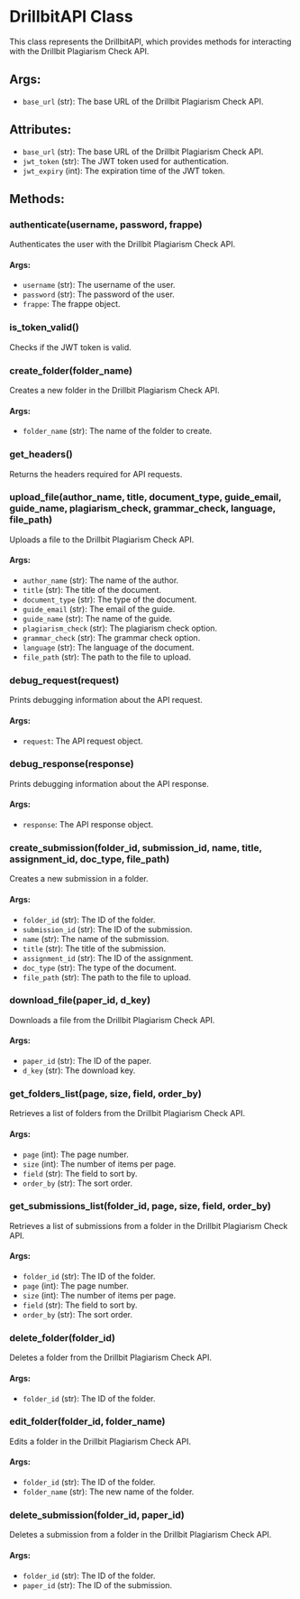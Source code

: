 # DrillbitAPI Class

This class represents the DrillbitAPI, which provides methods for interacting with the Drillbit Plagiarism Check API.

## Args:
- `base_url` (str): The base URL of the Drillbit Plagiarism Check API.

## Attributes:
- `base_url` (str): The base URL of the Drillbit Plagiarism Check API.
- `jwt_token` (str): The JWT token used for authentication.
- `jwt_expiry` (int): The expiration time of the JWT token.

## Methods:

### authenticate(username, password, frappe)
Authenticates the user with the Drillbit Plagiarism Check API.

#### Args:
- `username` (str): The username of the user.
- `password` (str): The password of the user.
- `frappe`: The frappe object.

### is_token_valid()
Checks if the JWT token is valid.

### create_folder(folder_name)
Creates a new folder in the Drillbit Plagiarism Check API.

#### Args:
- `folder_name` (str): The name of the folder to create.

### get_headers()
Returns the headers required for API requests.

### upload_file(author_name, title, document_type, guide_email, guide_name, plagiarism_check, grammar_check, language, file_path)
Uploads a file to the Drillbit Plagiarism Check API.

#### Args:
- `author_name` (str): The name of the author.
- `title` (str): The title of the document.
- `document_type` (str): The type of the document.
- `guide_email` (str): The email of the guide.
- `guide_name` (str): The name of the guide.
- `plagiarism_check` (str): The plagiarism check option.
- `grammar_check` (str): The grammar check option.
- `language` (str): The language of the document.
- `file_path` (str): The path to the file to upload.

### debug_request(request)
Prints debugging information about the API request.

#### Args:
- `request`: The API request object.

### debug_response(response)
Prints debugging information about the API response.

#### Args:
- `response`: The API response object.

### create_submission(folder_id, submission_id, name, title, assignment_id, doc_type, file_path)
Creates a new submission in a folder.

#### Args:
- `folder_id` (str): The ID of the folder.
- `submission_id` (str): The ID of the submission.
- `name` (str): The name of the submission.
- `title` (str): The title of the submission.
- `assignment_id` (str): The ID of the assignment.
- `doc_type` (str): The type of the document.
- `file_path` (str): The path to the file to upload.

### download_file(paper_id, d_key)
Downloads a file from the Drillbit Plagiarism Check API.

#### Args:
- `paper_id` (str): The ID of the paper.
- `d_key` (str): The download key.

### get_folders_list(page, size, field, order_by)
Retrieves a list of folders from the Drillbit Plagiarism Check API.

#### Args:
- `page` (int): The page number.
- `size` (int): The number of items per page.
- `field` (str): The field to sort by.
- `order_by` (str): The sort order.

### get_submissions_list(folder_id, page, size, field, order_by)
Retrieves a list of submissions from a folder in the Drillbit Plagiarism Check API.

#### Args:
- `folder_id` (str): The ID of the folder.
- `page` (int): The page number.
- `size` (int): The number of items per page.
- `field` (str): The field to sort by.
- `order_by` (str): The sort order.

### delete_folder(folder_id)
Deletes a folder from the Drillbit Plagiarism Check API.

#### Args:
- `folder_id` (str): The ID of the folder.

### edit_folder(folder_id, folder_name)
Edits a folder in the Drillbit Plagiarism Check API.

#### Args:
- `folder_id` (str): The ID of the folder.
- `folder_name` (str): The new name of the folder.

### delete_submission(folder_id, paper_id)
Deletes a submission from a folder in the Drillbit Plagiarism Check API.

#### Args:
- `folder_id` (str): The ID of the folder.
- `paper_id` (str): The ID of the submission.

